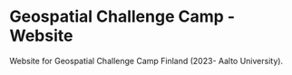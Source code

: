 # Geospatial Challenge Camp - Website

Website for Geospatial Challenge Camp Finland (2023- Aalto University).
